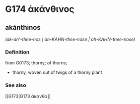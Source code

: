 # G174 ἀκάνθινος

## akánthinos

_(ak-an'-thee-nos | ah-KAHN-thee-nose | ah-KAHN-thee-nose)_

### Definition

from G0173; thorny; of thorns; 

- thorny, woven out of twigs of a thorny plant

### See also

[[G173|G173 ἄκανθα]]
